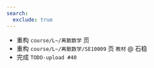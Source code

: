 ```yaml
---
search:
  exclude: true
---
```


- 重构 `course/L~/离散数学` 页
- 重构 `course/L~/离散数学/SE10009` 页 `教材` @ 石稳
- 完成 `TODO-upload #40`